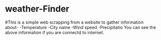 # weather-Finder
#This is a simple web scrapping from a website to gather information about-
-Temperature
-City name
-Wind speed
-Precipitatio
You can see the above information if you are connectd to internet. 
